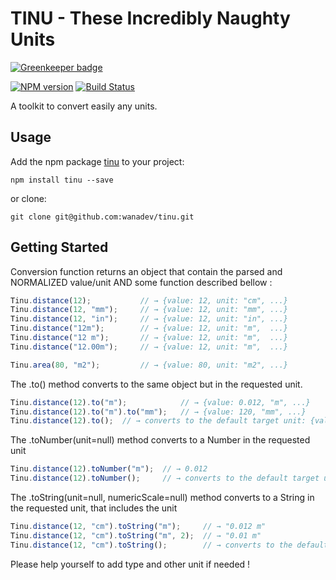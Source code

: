 # TINU - These Incredibly Naughty Units

[![Greenkeeper badge](https://badges.greenkeeper.io/wanadev/tinu.svg)](https://greenkeeper.io/)

[![NPM version](https://badge.fury.io/js/tinu.png)](http://badge.fury.io/js/tinu)
[![Build Status](https://travis-ci.org/wanadev/tinu.svg?branch=master)](https://travis-ci.org/wanadev/tinu)

A toolkit to convert easily any units.

## Usage

Add the npm package [tinu](https://www.npmjs.com/package/tinu) to your project:

    npm install tinu --save

or clone:

    git clone git@github.com:wanadev/tinu.git

## Getting Started

Conversion function returns an object that contain the parsed and NORMALIZED value/unit AND some function described bellow :

```javascript
Tinu.distance(12);           // → {value: 12, unit: "cm", ...}
Tinu.distance(12, "mm");     // → {value: 12, unit: "mm", ...}
Tinu.distance(12, "in");     // → {value: 12, unit: "in", ...}
Tinu.distance("12m");        // → {value: 12, unit: "m",  ...}
Tinu.distance("12 m");       // → {value: 12, unit: "m",  ...}
Tinu.distance("12.00m");     // → {value: 12, unit: "m",  ...}

Tinu.area(80, "m2");         // → {value: 80, unit: "m2", ...}
```

The .to() method converts to the same object but in the requested unit.

```javascript
Tinu.distance(12).to("m");            // → {value: 0.012, "m", ...}
Tinu.distance(12).to("m").to("mm");   // → {value: 120, "mm", ...}
Tinu.distance(12).to();  // → converts to the default target unit: {value: 0.012, "m", ...}
```

The .toNumber(unit=null) method converts to a Number in the requested unit

```javascript
Tinu.distance(12).toNumber("m");  // → 0.012
Tinu.distance(12).toNumber();     // → converts to the default target unit: 0.012
```

The .toString(unit=null, numericScale=null) method converts to a String in the requested unit, that includes the unit

```javascript
Tinu.distance(12, "cm").toString("m");     // → "0.012 m"
Tinu.distance(12, "cm").toString("m", 2);  // → "0.01 m"
Tinu.distance(12, "cm").toString();        // → converts to the default target unit: "0.012 m"
```

Please help yourself to add type and other unit if needed !
